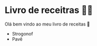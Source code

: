 

# Livro de receitras :man_cook:

Olá bem vindo ao meu livro de receitas :wave:

- Strogonof
- Pavê


